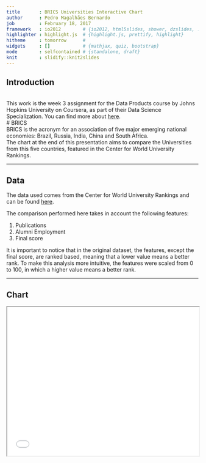 ```yaml
---
title       : BRICS Universities Interactive Chart
author      : Pedro Magalhães Bernardo
job         : February 18, 2017
framework   : io2012        # {io2012, html5slides, shower, dzslides, ...}
highlighter : highlight.js  # {highlight.js, prettify, highlight}
hitheme     : tomorrow      # 
widgets     : []            # {mathjax, quiz, bootstrap}
mode        : selfcontained # {standalone, draft}
knit        : slidify::knit2slides
---
```

<style>

.title-slide {
  background-color: #FFFFFF;
}
</style>

## Introduction
<br/>
This work is the week 3 assignment for the Data Products course by Johns Hopkins University on Coursera, as part of their Data Science Specialization. You can find more about <a href="https://www.coursera.org/specializations/jhu-data-science">here</a>.   
<br/>
# BRICS 
<br/>
BRICS is the acronym for an association of five major emerging national economies: Brazil, Russia, India, China and South Africa.  
<br/>
The chart at the end of this presentation aims to compare the Universities from this five countries, featured in the Center for World University Rankings.

---

## Data

The data used comes from the Center for World University Rankings and can be found <a href="https://www.kaggle.com/mylesoneill/world-university-rankings">here</a>.

The comparison performed here takes in account the following features:
  1. Publications
  2. Alumni Employment
  3. Final score
  
It is important to notice that in the original dataset, the features, except the final score, are ranked based, meaning that a lower value means a better rank. To make this analysis more intuitive, the features were scaled from 0 to 100, in which a higher value means a better rank.

--- 

## Chart



<iframe src="plotly.html" width=100% height=10% allowtransparency="true"> </iframe>
